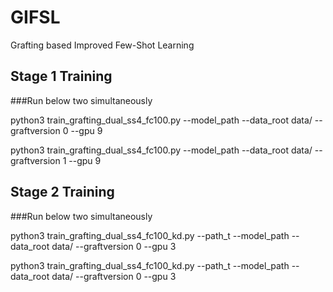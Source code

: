 # GIFSL
Grafting based Improved Few-Shot Learning

## Stage 1 Training
###Run below two simultaneously

python3 train_grafting_dual_ss4_fc100.py --model_path <save path> --data_root data/ --graftversion 0  --gpu 9
  
python3 train_grafting_dual_ss4_fc100.py --model_path <save path> --data_root data/ --graftversion 1  --gpu 9

## Stage 2 Training
###Run below two simultaneously
  
python3 train_grafting_dual_ss4_fc100_kd.py --path_t <path to teacher model> --model_path <save path> --data_root data/ --graftversion 0 --gpu 3
  
python3 train_grafting_dual_ss4_fc100_kd.py --path_t <path to teacher model> --model_path <save path> --data_root data/ --graftversion 0 --gpu 3
